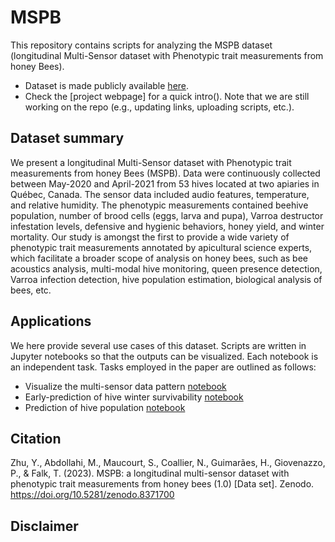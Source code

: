 # MSPB
This repository contains scripts for analyzing the MSPB dataset (longitudinal Multi-Sensor dataset with Phenotypic trait measurements from honey Bees). 
- Dataset is made publicly available [here](https://doi.org/10.5281/zenodo.8371700).
- Check the [project webpage] for a quick intro().
Note that we are still working on the repo (e.g., updating links, uploading scripts, etc.).

## Dataset summary
We present a longitudinal Multi-Sensor dataset with Phenotypic trait measurements from honey Bees (MSPB). Data were continuously collected between May-2020 and April-2021 from 53 hives located at two apiaries in Québec, Canada. The sensor data included audio features, temperature, and relative humidity. The phenotypic measurements contained beehive population, number of brood cells (eggs, larva and pupa), Varroa destructor infestation levels, defensive and hygienic behaviors, honey yield, and winter mortality. Our study is amongst the first to provide a wide variety of phenotypic trait measurements annotated by apicultural science experts, which facilitate a broader scope of analysis on honey bees, such as bee acoustics analysis, multi-modal hive monitoring, queen presence detection, Varroa infection detection, hive population estimation, biological analysis of bees, etc.

## Applications
We here provide several use cases of this dataset. Scripts are written in Jupyter notebooks so that the outputs can be visualized. Each notebook is an independent task. Tasks employed in the paper are outlined as follows:

- Visualize the multi-sensor data pattern [notebook]()
- Early-prediction of hive winter survivability [notebook]()
- Prediction of hive population [notebook]()

## Citation
Zhu, Y., Abdollahi, M., Maucourt, S., Coallier, N., Guimarães, H., Giovenazzo, P., & Falk, T. (2023). MSPB: a longitudinal multi-sensor dataset with phenotypic trait measurements from honey bees (1.0) [Data set]. Zenodo. https://doi.org/10.5281/zenodo.8371700

## Disclaimer
